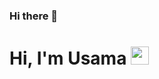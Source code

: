 ### Hi there 👋
# Hi, I'm Usama <img src="https://github.com/TheDudeThatCode/TheDudeThatCode/blob/master/Assets/Hi.gif" width="29px">
<!--
**usamajamil67/usamajamil67** is a ✨ _special_ ✨ repository because its `README.md` (this file) appears on your GitHub profile.

Here are some ideas to get you started:

- 🔭 I’m currently working on ...
- 🌱 I’m currently learning ...
- 👯 I’m looking to collaborate on ...
- 🤔 I’m looking for help with ...
- 💬 Ask me about ...
- 📫 How to reach me: ...
- 😄 Pronouns: ...
- ⚡ Fun fact: ...
-->
